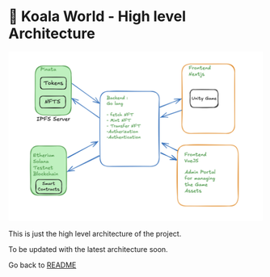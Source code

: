 # 🐨 Koala World - High level Architecture

![Architecture](resources/architecture-v1.png)

This is just the high level architecture of the project.

To be updated with the latest architecture soon.

Go back to [README](./../README.md)
